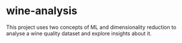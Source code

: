 # wine-analysis
This project uses two concepts of ML and dimensionality reduction to analyse a wine quality dataset and explore insights about it.
